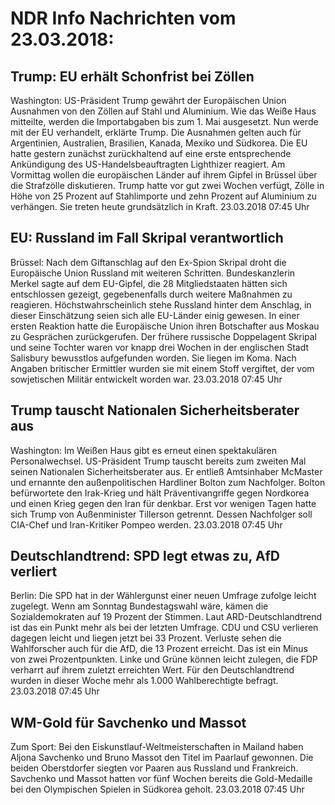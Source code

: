 # NDR Info Nachrichten vom 23.03.2018:


## Trump: EU erhält Schonfrist bei Zöllen
Washington: US-Präsident Trump gewährt der Europäischen Union Ausnahmen von den Zöllen auf Stahl und Aluminium. Wie das Weiße Haus mitteilte, werden die Importabgaben bis zum 1. Mai ausgesetzt. Nun werde mit der EU verhandelt, erklärte Trump. Die Ausnahmen gelten auch für Argentinien, Australien, Brasilien, Kanada, Mexiko und Südkorea. Die EU hatte gestern zunächst zurückhaltend auf eine erste entsprechende Ankündigung des US-Handelsbeauftragten Lighthizer reagiert. Am Vormittag wollen die europäischen Länder auf ihrem Gipfel in Brüssel über die Strafzölle diskutieren. Trump hatte vor gut zwei Wochen verfügt, Zölle in Höhe von 25 Prozent auf Stahlimporte und zehn Prozent auf Aluminium zu verhängen. Sie treten heute grundsätzlich in Kraft. 23.03.2018 07:45 Uhr 

## EU: Russland im Fall Skripal verantwortlich
Brüssel:	Nach dem Giftanschlag auf den Ex-Spion Skripal droht die Europäische Union Russland mit weiteren Schritten. Bundeskanzlerin Merkel sagte auf dem EU-Gipfel, die 28 Mitgliedstaaten hätten sich entschlossen gezeigt, gegebenenfalls durch weitere Maßnahmen zu reagieren. Höchstwahrscheinlich stehe Russland hinter dem Anschlag, in dieser Einschätzung seien sich alle EU-Länder einig gewesen. In einer ersten Reaktion hatte die Europäische Union ihren Botschafter aus Moskau zu Gesprächen zurückgerufen. Der frühere russische Doppelagent Skripal und seine Tochter waren vor knapp drei Wochen in der englischen Stadt Salisbury bewusstlos aufgefunden worden. Sie liegen im Koma. Nach Angaben britischer Ermittler wurden sie mit einem Stoff vergiftet, der vom sowjetischen Militär entwickelt worden war. 23.03.2018 07:45 Uhr 

## Trump tauscht Nationalen Sicherheitsberater aus
Washington: Im Weißen Haus gibt es erneut einen spektakulären Personalwechsel. US-Präsident Trump tauscht bereits zum zweiten Mal seinen Nationalen Sicherheitsberater aus. Er entließ Amtsinhaber McMaster und ernannte den außenpolitischen Hardliner Bolton zum Nachfolger. Bolton befürwortete den Irak-Krieg und hält Präventivangriffe gegen Nordkorea und einen Krieg gegen den Iran für denkbar. Erst vor wenigen Tagen hatte sich Trump von Außenminister Tillerson getrennt. Dessen Nachfolger soll CIA-Chef und Iran-Kritiker Pompeo werden. 23.03.2018 07:45 Uhr 

## Deutschlandtrend: SPD legt etwas zu, AfD verliert
Berlin: Die SPD hat in der Wählergunst einer neuen Umfrage zufolge leicht zugelegt. Wenn am Sonntag Bundestagswahl wäre, kämen die Sozialdemokraten auf 19 Prozent der Stimmen. Laut ARD-Deutschlandtrend ist das ein Punkt mehr als bei der letzten Umfrage. CDU und CSU verlieren dagegen leicht und liegen jetzt bei 33 Prozent. Verluste sehen die Wahlforscher auch für die AfD, die 13 Prozent erreicht. Das ist ein Minus von zwei Prozentpunkten. Linke und Grüne können leicht zulegen, die FDP verharrt auf ihrem zuletzt erreichten Wert. Für den Deutschlandtrend wurden in dieser Woche mehr als 1.000 Wahlberechtigte befragt. 23.03.2018 07:45 Uhr 

## WM-Gold für Savchenko und Massot
Zum Sport: Bei den Eiskunstlauf-Weltmeisterschaften in Mailand haben Aljona Savchenko und Bruno Massot den Titel im Paarlauf gewonnen. Die beiden Oberstdorfer siegten vor Paaren aus Russland und Frankreich. Savchenko und Massot hatten vor fünf Wochen bereits die Gold-Medaille bei den Olympischen Spielen in Südkorea geholt. 23.03.2018 07:45 Uhr 
